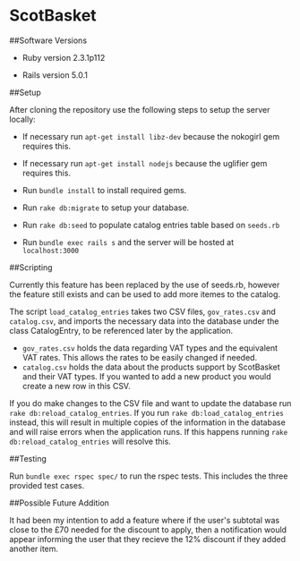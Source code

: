 # ScotBasket

##Software Versions

* Ruby version 2.3.1p112

* Rails version 5.0.1

##Setup

After cloning the repository use the following steps to setup the server locally:

* If necessary run `apt-get install libz-dev` because the nokogirl gem requires this.

* If necessary run `apt-get install nodejs` because the uglifier gem requires this.

* Run `bundle install` to install required gems.

* Run `rake db:migrate` to setup your database.

* Run `rake db:seed` to populate catalog entries table based on `seeds.rb`

* Run `bundle exec rails s` and the server will be hosted at `localhost:3000`

##Scripting

Currently this feature has been replaced by the use of seeds.rb, however the feature still exists and can be used to add more itemes to the catalog.

The script `load_catalog_entries` takes two CSV files, `gov_rates.csv` and `catalog.csv`, and imports the necessary data into the database under the class CatalogEntry, to be referenced later by the application.

* `gov_rates.csv` holds the data regarding VAT types and the equivalent VAT rates. This allows the rates to be easily changed if needed.
* `catalog.csv` holds the data about the products support by ScotBasket and their VAT types. If you wanted to add a new product you would create a new row in this CSV.

If you do make changes to the CSV file and want to update the database run `rake db:reload_catalog_entries`. If you run `rake db:load_catalog_entries` instead, this will result in multiple copies of the information in the database and will raise errors when the application runs. If this happens running `rake db:reload_catalog_entries` will resolve this.

##Testing

Run `bundle exec rspec spec/` to run the rspec tests. This includes the three provided test cases.

##Possible Future Addition

It had been my intention to add a feature where if the user's subtotal was close to the £70 needed for the discount to apply, then a notification would appear informing the user that they recieve the 12% discount if they added another item.
